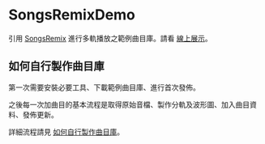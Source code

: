 # SongsRemixDemo

引用 [SongsRemix](https://github.com/ChrisTorng/SongsRemix) 進行多軌播放之範例曲目庫。請看 [線上展示](https://christorng.github.io/SongsRemixDemo/)。

## 如何自行製作曲目庫

第一次需要安裝必要工具、下載範例曲目庫、進行首次發佈。

之後每一次加曲目的基本流程是取得原始音檔、製作分軌及波形圖、加入曲目資料、發佈更新。

詳細流程請見 [如何自行製作曲目庫](HowTo_zht.md)。